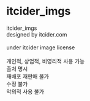 # itcider_imgs
itcider_imgs<br>
designed by itcider.com<br>
<br>
under itcider image license<br>
<br>
개인적, 상업적, 비영리적 사용 가능<br>
출처 명시<br>
재배포 재판매 불가<br>
수정 불가<br>
악의적 사용 불가<br>
